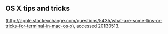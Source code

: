 ## OS X tips and tricks

(http://apple.stackexchange.com/questions/5435/what-are-some-tips-or-tricks-for-terminal-in-mac-os-x), accessed 20130513.
